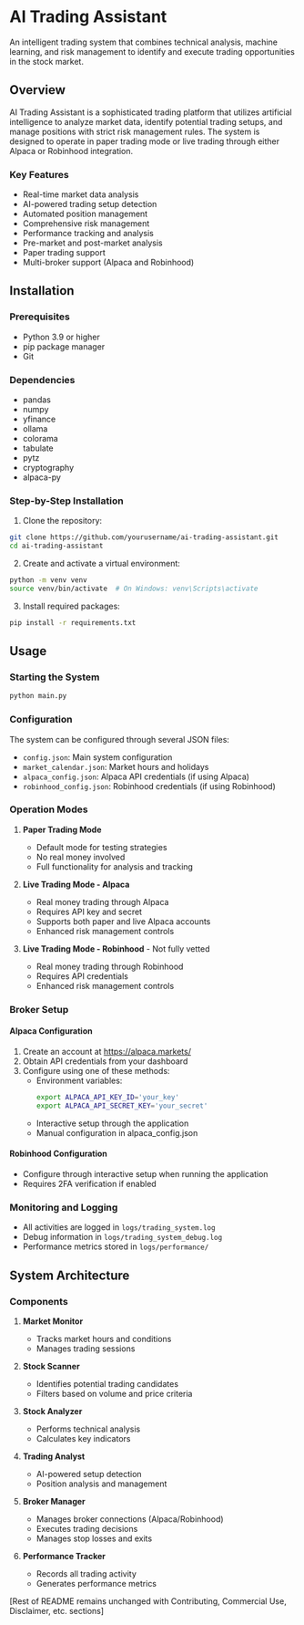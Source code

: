 # AI Trading Assistant

An intelligent trading system that combines technical analysis, machine learning, and risk management to identify and execute trading opportunities in the stock market.

## Overview

AI Trading Assistant is a sophisticated trading platform that utilizes artificial intelligence to analyze market data, identify potential trading setups, and manage positions with strict risk management rules. The system is designed to operate in paper trading mode or live trading through either Alpaca or Robinhood integration.

### Key Features

- Real-time market data analysis
- AI-powered trading setup detection
- Automated position management
- Comprehensive risk management
- Performance tracking and analysis
- Pre-market and post-market analysis
- Paper trading support
- Multi-broker support (Alpaca and Robinhood)

## Installation

### Prerequisites

- Python 3.9 or higher
- pip package manager
- Git

### Dependencies

- pandas
- numpy
- yfinance
- ollama
- colorama
- tabulate
- pytz
- cryptography
- alpaca-py

### Step-by-Step Installation

1. Clone the repository:
```bash
git clone https://github.com/yourusername/ai-trading-assistant.git
cd ai-trading-assistant
```

2. Create and activate a virtual environment:
```bash
python -m venv venv
source venv/bin/activate  # On Windows: venv\Scripts\activate
```

3. Install required packages:
```bash
pip install -r requirements.txt
```

## Usage

### Starting the System

```bash
python main.py
```

### Configuration

The system can be configured through several JSON files:

- `config.json`: Main system configuration
- `market_calendar.json`: Market hours and holidays
- `alpaca_config.json`: Alpaca API credentials (if using Alpaca)
- `robinhood_config.json`: Robinhood credentials (if using Robinhood)

### Operation Modes

1. **Paper Trading Mode**
   - Default mode for testing strategies
   - No real money involved
   - Full functionality for analysis and tracking

2. **Live Trading Mode - Alpaca**
   - Real money trading through Alpaca
   - Requires API key and secret
   - Supports both paper and live Alpaca accounts
   - Enhanced risk management controls

3. **Live Trading Mode - Robinhood** - Not fully vetted
   - Real money trading through Robinhood
   - Requires API credentials
   - Enhanced risk management controls

### Broker Setup

#### Alpaca Configuration
1. Create an account at https://alpaca.markets/
2. Obtain API credentials from your dashboard
3. Configure using one of these methods:
   - Environment variables:
     ```bash
     export ALPACA_API_KEY_ID='your_key'
     export ALPACA_API_SECRET_KEY='your_secret'
     ```
   - Interactive setup through the application
   - Manual configuration in alpaca_config.json

#### Robinhood Configuration
- Configure through interactive setup when running the application
- Requires 2FA verification if enabled

### Monitoring and Logging

- All activities are logged in `logs/trading_system.log`
- Debug information in `logs/trading_system_debug.log`
- Performance metrics stored in `logs/performance/`

## System Architecture

### Components

1. **Market Monitor**
   - Tracks market hours and conditions
   - Manages trading sessions

2. **Stock Scanner**
   - Identifies potential trading candidates
   - Filters based on volume and price criteria

3. **Stock Analyzer**
   - Performs technical analysis
   - Calculates key indicators

4. **Trading Analyst**
   - AI-powered setup detection
   - Position analysis and management

5. **Broker Manager**
   - Manages broker connections (Alpaca/Robinhood)
   - Executes trading decisions
   - Manages stop losses and exits

6. **Performance Tracker**
   - Records all trading activity
   - Generates performance metrics

[Rest of README remains unchanged with Contributing, Commercial Use, Disclaimer, etc. sections]
